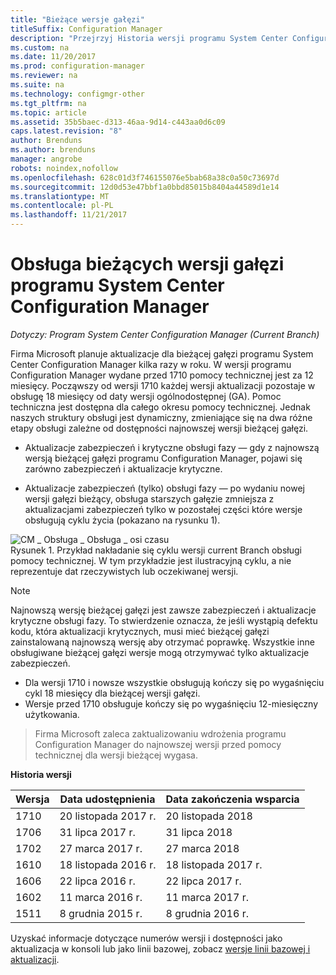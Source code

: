 ```yaml
---
title: "Bieżące wersje gałęzi"
titleSuffix: Configuration Manager
description: "Przejrzyj Historia wersji programu System Center Configuration Manager, a więcej informacji na temat usług oferowanych w fazach."
ms.custom: na
ms.date: 11/20/2017
ms.prod: configuration-manager
ms.reviewer: na
ms.suite: na
ms.technology: configmgr-other
ms.tgt_pltfrm: na
ms.topic: article
ms.assetid: 35b5baec-d313-46aa-9d14-c443aa0d6c09
caps.latest.revision: "8"
author: Brenduns
ms.author: brenduns
manager: angrobe
robots: noindex,nofollow
ms.openlocfilehash: 628c01d3f746155076e5bab68a38c0a50c73697d
ms.sourcegitcommit: 12d0d53e47bbf1a0bbd85015b8404a44589d1e14
ms.translationtype: MT
ms.contentlocale: pl-PL
ms.lasthandoff: 11/21/2017
---
```

# <a name="support-for-system-center-configuration-manager-current-branch-versions"></a>Obsługa bieżących wersji gałęzi programu System Center Configuration Manager

*Dotyczy: Program System Center Configuration Manager (Current Branch)*

Firma Microsoft planuje aktualizacje dla bieżącej gałęzi programu System Center Configuration Manager kilka razy w roku. W wersji programu Configuration Manager wydane przed 1710 pomocy technicznej jest za 12 miesięcy. Począwszy od wersji 1710 każdej wersji aktualizacji pozostaje w obsługę 18 miesięcy od daty wersji ogólnodostępnej (GA). Pomoc techniczna jest dostępna dla całego okresu pomocy technicznej. Jednak naszych struktury obsługi jest dynamiczny, zmieniające się na dwa różne etapy obsługi zależne od dostępności najnowszej wersji bieżącej gałęzi.  

-   Aktualizacje zabezpieczeń i krytyczne obsługi fazy — gdy z najnowszą wersją bieżącej gałęzi programu Configuration Manager, pojawi się zarówno zabezpieczeń i aktualizacje krytyczne.  

-   Aktualizacje zabezpieczeń (tylko) obsługi fazy — po wydaniu nowej wersji gałęzi bieżący, obsługa starszych gałęzie zmniejsza z aktualizacjami zabezpieczeń tylko w pozostałej części które wersje obsługują cyklu życia (pokazano na rysunku 1).  

 ![CM &#95; Obsługa &#95; Obsługa &#95; osi czasu](media/CM_Servicing_support_timeline1.png "CM_Servicing_support_timeline")  
Rysunek 1. Przykład nakładanie się cyklu wersji current Branch obsługi pomocy technicznej. W tym przykładzie jest ilustracyjną cyklu, a nie reprezentuje dat rzeczywistych lub oczekiwanej wersji.

> [!NOTE]  
>  Najnowszą wersję bieżącej gałęzi jest zawsze zabezpieczeń i aktualizacje krytyczne obsługi fazy. To stwierdzenie oznacza, że jeśli wystąpią defektu kodu, która aktualizacji krytycznych, musi mieć bieżącej gałęzi zainstalowaną najnowszą wersję aby otrzymać poprawkę. Wszystkie inne obsługiwane bieżącej gałęzi wersje mogą otrzymywać tylko aktualizacje zabezpieczeń.
> - Dla wersji 1710 i nowsze wszystkie obsługują kończy się po wygaśnięciu cykl 18 miesięcy dla bieżącej wersji gałęzi.
> - Wersje przed 1710 obsługuje kończy się po wygaśnięciu 12-miesięczny użytkowania.

> Firma Microsoft zaleca zaktualizowaniu wdrożenia programu Configuration Manager do najnowszej wersji przed pomocy technicznej dla wersji bieżącej wygasa.

 **Historia wersji**  

|Wersja|Data udostępnienia|Data zakończenia wsparcia|  
|-------------|-----------------------|----------------------|  
|1710|20 listopada 2017 r.|20 listopada 2018|
|1706|31 lipca 2017 r.|31 lipca 2018|
|1702|27 marca 2017 r.|27 marca 2018|
|1610|18 listopada 2016 r.|18 listopada 2017 r.|
|1606|22 lipca 2016 r.| 22 lipca 2017 r.|
|1602|11 marca 2016 r.|11 marca 2017 r.|
|1511|8 grudnia 2015 r.|8 grudnia 2016 r.|  




Uzyskać informacje dotyczące numerów wersji i dostępności jako aktualizacja w konsoli lub jako linii bazowej, zobacz [wersje linii bazowej i aktualizacji](/sccm/core/servers/manage/updates#a-namebkmkbaselinesa-baseline-and-update-versions).
